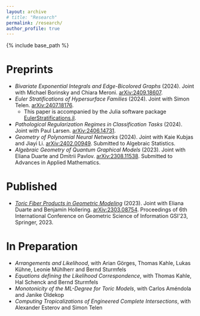 ```yaml
---
layout: archive
# title: "Research"
permalink: /research/
author_profile: true
---
```


<!-- {% if author.googlescholar %}
  You can also find my articles on <u><a href="{{author.googlescholar}}">my Google Scholar profile</a>.</u>
{% endif %} -->

{% include base_path %}

<!-- {% for post in site.publications reversed %}
  {% include archive-single.html %}
{% endfor %} -->


Preprints
======
* *Bivariate Exponential Integrals and Edge-Bicolored Graphs* (2024). Joint with Michael Borinsky and Chiara Meroni. [arXiv:2409.18607](https://arxiv.org/abs/2409.18607).
* *Euler Stratifications of Hypersurface Families* (2024). Joint with Simon Telen. [arXiv:2407.18176](https://arxiv.org/abs/2407.18176).
  * This paper is accompanied by the Julia software package [EulerStratifications.jl](https://github.com/maximilianwiesmann/EulerStratifications.jl).
* *Pathological Regularization Regimes in Classification Tasks* (2024). Joint with Paul Larsen. [arXiv:2406.14731](https://arxiv.org/abs/2406.14731).
* *Geometry of Polynomial Neural Networks* (2024). Joint with Kaie Kubjas and Jiayi Li. [arXiv:2402.00949](https://arxiv.org/abs/2402.00949). Submitted to Algebraic Statistics.
* *Algebraic Geometry of Quantum Graphical Models* (2023). Joint with Eliana Duarte and Dmitrii Pavlov. [arXiv:2308.11538](https://arxiv.org/abs/2308.11538). Submitted to Advances in Applied Mathematics.


Published
======
* [*Toric Fiber Products in Geometric Modeling*](https://doi.org/10.1007/978-3-031-38271-0_49) (2023). Joint with Eliana Duarte and Benjamin Hollering. [arXiv:2303.08754](https://arxiv.org/abs/2303.08754). Proceedings of 6th International Conference on Geometric Science of Information GSI'23, Springer, 2023.


In Preparation
======
* *Arrangements and Likelihood*, with Arian Görges, Thomas Kahle, Lukas Kühne, Leonie Mühlherr and Bernd Sturmfels
* *Equations defining the Likelihood Correspondence*, with Thomas Kahle, Hal Schenck and Bernd Sturmfels
* *Monotonicity of the ML-Degree for Toric Models*, with Carlos Améndola and Janike Oldekop
* *Computing Tropicalizations of Engineered Complete Intersections*, with Alexander Esterov and Simon Telen

